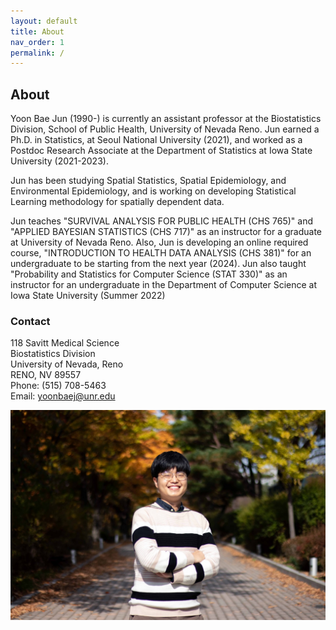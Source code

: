 ```yaml
---
layout: default
title: About
nav_order: 1
permalink: /
---
```


## About

<!-- ![](main_profile.png) -->

Yoon Bae Jun (1990-) is currently an assistant professor at the Biostatistics Division, School of Public Health, University of Nevada Reno. Jun earned a Ph.D. in Statistics, at Seoul National University (2021), and worked as a Postdoc Research Associate at the Department of Statistics at Iowa State University (2021-2023). 

Jun has been studying Spatial Statistics, Spatial Epidemiology, and Environmental Epidemiology, and is working on developing Statistical Learning methodology for spatially dependent data.

Jun teaches "SURVIVAL ANALYSIS FOR PUBLIC HEALTH (CHS 765)" and "APPLIED BAYESIAN STATISTICS (CHS 717)" as an instructor for a graduate at University of Nevada Reno. Also, Jun is developing an online required course, "INTRODUCTION TO HEALTH DATA ANALYSIS (CHS 381)" for an undergraduate to be starting from the next year (2024). Jun also  taught "Probability and Statistics for Computer Science (STAT 330)" as an instructor for an undergraduate in the Department of Computer Science at Iowa State University (Summer 2022)


### Contact

118 Savitt Medical Science \
Biostatistics Division \
University of Nevada, Reno \
RENO, NV 89557 \
Phone: (515) 708-5463 \
Email: yoonbaej@unr.edu

![](me.jpeg)
